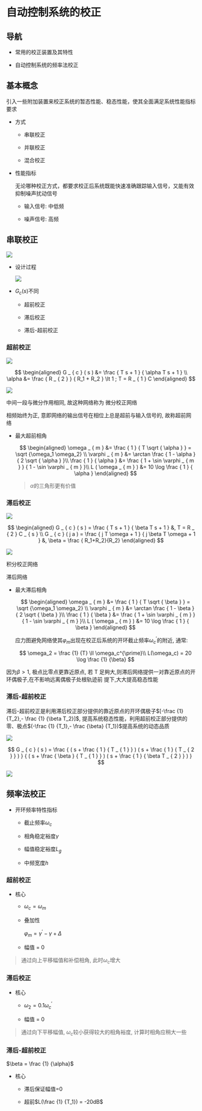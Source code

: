 # 自动控制系统的校正

## 导航

- 常用的校正装置及其特性

- 自动控制系统的频率法校正

## 基本概念

引入一些附加装置来校正系统的暂态性能、稳态性能，使其全面满足系统性能指标要求

- 方式

  - 串联校正

  - 并联校正

  - 混合校正

- 性能指标

  无论哪种校正方式，都要求校正后系统既能快速准确跟踪输入信号，又能有效抑制噪声扰动信号

  - 输入信号: 中低频

  - 噪声信号: 高频

## 串联校正

![](assets/2022-05-12-22-09-37.png)

- 设计过程

  ![](assets/2022-05-12-22-10-11.png)

- $G_c(s)$不同

  - 超前校正

  - 滞后校正

  - 滞后-超前校正

### 超前校正

![](assets/2022-05-12-22-14-05.png)

$$
\begin{aligned}
G _ { c } ( s ) &= \frac { T s + 1 } { \alpha T s + 1 } \\
\alpha &= \frac { R _ { 2 } } { R_1 + R_2 } \lt 1 ; T = R _ { 1 } C
\end{aligned}
$$

![](assets/2022-05-12-22-17-11.png)

中间一段与微分作用相同, 故这种网络称为
微分校正网络

相频始终为正, 意即网络的输出信号在相位上总是超前与输入信号的, 故称超前网络

- 最大超前相角

  $$
  \begin{aligned}
  \omega _ { m } &= \frac { 1 } { T \sqrt { \alpha } } = \sqrt {\omega_1 \omega_2} \\
  \varphi _ { m } &= \arctan \frac { 1 - \alpha } { 2 \sqrt { \alpha } }\\
  \frac { 1 } { \alpha } &= \frac { 1 + \sin \varphi _ { m } } { 1 - \sin \varphi _ { m } }\\
  L ( \omega _ { m } ) &= 10 \log \frac { 1 } { \alpha }
  \end{aligned}
  $$

  > $\alpha$的三角形更有价值

### 滞后校正

![](assets/2022-05-12-22-31-30.png)

$$
\begin{aligned}
G _ { c } ( s ) = \frac { T s + 1 } { \beta T s  + 1 } &, T = R _ { 2 } C _ { s }  \\
G _ { c } ( j a ) = \frac { j T \omega + 1 } { j \beta T \omega + 1 } &, \beta = \frac { R_1+R_2}{R_2}
\end{aligned}
$$

![](assets/2022-05-12-22-36-41.png)

积分校正网络

滞后网络

- 最大滞后相角

  $$
  \begin{aligned}
  \omega _ { m } &= \frac { 1 } { T \sqrt { \beta } } = \sqrt {\omega_1 \omega_2} \\
  \varphi _ { m } &= \arctan \frac { 1 - \beta } { 2 \sqrt { \beta } }\\
  \frac { 1 } { \beta } &= \frac { 1 + \sin \varphi _ { m } } { 1 - \sin \varphi _ { m } }\\
  L ( \omega _ { m } ) &= 10 \log \frac { 1 } { \beta }
  \end{aligned}
  $$

  应力图避免网络使其$\varphi_m$出现在校正后系统的开环截止频率$\omega_c^{\prime}$的附近, 通常:

  $$
  \omega_2 = \frac {1} {T} \ll \omega_c^{\prime}\\
  L(\omega_c) = 20 \log \frac {1} {\beta}
  $$

因为$\beta > 1$, 极点比零点更靠近原点, 若 T 足夠大,则滞后网络提供一对靠近原点的开环偶极子,在不影响远离偶极子处根轨迹前
提下,大大提高稳态性能

### 滞后-超前校正

滞后-超前校正是利用滞后校正部分提供的靠近原点的开环偶极子$[-\frac {1} {T_2},- \frac {1} {\beta T_2}]$, 提高系统稳态性能，利用超前校正部分提供的零、极点$(-\frac {1} {T_1},- \frac {\beta} {T_1})$提高系统的动态品质

![](assets/2022-05-12-22-51-54.png)

$$
G _ { c } ( s ) = \frac { ( s + \frac { 1 } { T _ { 1 } } ) ( s + \frac { 1 } { T _ { 2 } } ) } { ( s + \frac { \beta } { T _ { 1 } } ) ( s + \frac { 1 } { \beta T _ { 2 } } ) }
$$

![](assets/2022-05-12-22-53-02.png)

## 频率法校正

- 开环频率特性指标

  - 截止频率$\omega_c$

  - 相角稳定裕度$\gamma$

  - 幅值稳定裕度$L_g$

  - 中频宽度$h$

### 超前校正

- 核心

  - $\omega_c = \omega_m$

  - 叠加性

    $\varphi_m = \gamma^{\prime} - \gamma + \Delta$

  - 幅值 = 0

> 通过向上平移幅值和补偿相角, 此时$\omega_c$增大

### 滞后校正

- 核心

  - $\omega_2 = 0.1 \omega_c^{\prime}$

  - 幅值 = 0

> 通过向下平移幅值, $\omega_c$较小获得较大的相角裕度, 计算时相角应稍大一些

### 滞后-超前校正

$\beta = \frac {1} {\alpha}$

- 核心

  - 滞后保证幅值=0

  - 超前$L(\frac {1} {T_1}) = -20dB$
